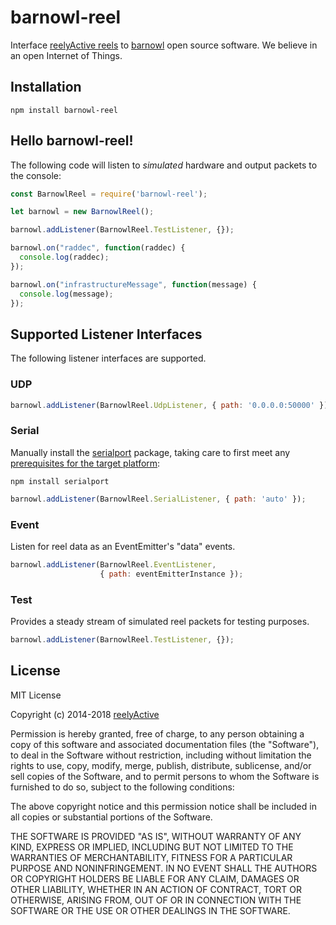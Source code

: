 barnowl-reel
============

Interface [reelyActive reels](https://reelyactive.github.io/reel-overview.html) to [barnowl](https://github.com/reelyactive/barnowl) open source software.  We believe in an open Internet of Things.


Installation
------------

    npm install barnowl-reel


Hello barnowl-reel!
-------------------

The following code will listen to _simulated_ hardware and output packets to the console:

```javascript
const BarnowlReel = require('barnowl-reel');

let barnowl = new BarnowlReel();

barnowl.addListener(BarnowlReel.TestListener, {});

barnowl.on("raddec", function(raddec) {
  console.log(raddec);
});

barnowl.on("infrastructureMessage", function(message) {
  console.log(message);
});
```


Supported Listener Interfaces
-----------------------------

The following listener interfaces are supported.

### UDP

```javascript
barnowl.addListener(BarnowlReel.UdpListener, { path: '0.0.0.0:50000' });
```

### Serial

Manually install the [serialport](https://www.npmjs.com/package/serialport) package, taking care to first meet any [prerequisites for the target platform](https://www.npmjs.com/package/serialport#installation-instructions):

    npm install serialport

```javascript
barnowl.addListener(BarnowlReel.SerialListener, { path: 'auto' });
```

### Event

Listen for reel data as an EventEmitter's "data" events.

```javascript
barnowl.addListener(BarnowlReel.EventListener,
                    { path: eventEmitterInstance });
```

### Test

Provides a steady stream of simulated reel packets for testing purposes.

```javascript
barnowl.addListener(BarnowlReel.TestListener, {});
```


License
-------

MIT License

Copyright (c) 2014-2018 [reelyActive](https://www.reelyactive.com)

Permission is hereby granted, free of charge, to any person obtaining a copy of this software and associated documentation files (the "Software"), to deal in the Software without restriction, including without limitation the rights to use, copy, modify, merge, publish, distribute, sublicense, and/or sell copies of the Software, and to permit persons to whom the Software is furnished to do so, subject to the following conditions:

The above copyright notice and this permission notice shall be included in all copies or substantial portions of the Software.

THE SOFTWARE IS PROVIDED "AS IS", WITHOUT WARRANTY OF ANY KIND, EXPRESS OR 
IMPLIED, INCLUDING BUT NOT LIMITED TO THE WARRANTIES OF MERCHANTABILITY, 
FITNESS FOR A PARTICULAR PURPOSE AND NONINFRINGEMENT. IN NO EVENT SHALL THE 
AUTHORS OR COPYRIGHT HOLDERS BE LIABLE FOR ANY CLAIM, DAMAGES OR OTHER 
LIABILITY, WHETHER IN AN ACTION OF CONTRACT, TORT OR OTHERWISE, ARISING FROM, 
OUT OF OR IN CONNECTION WITH THE SOFTWARE OR THE USE OR OTHER DEALINGS IN 
THE SOFTWARE.
